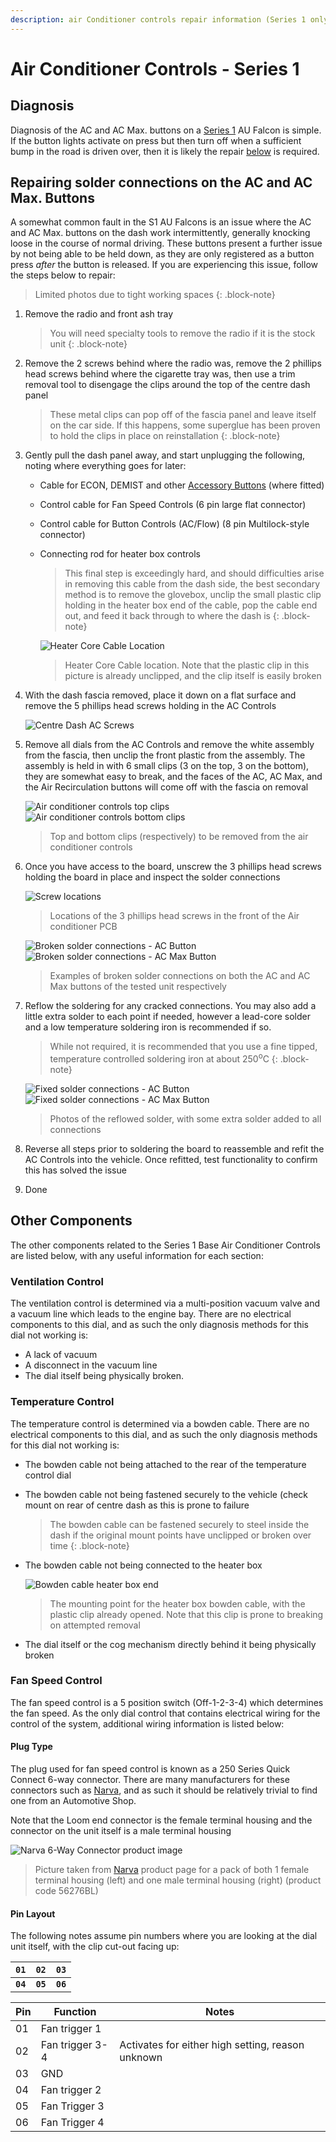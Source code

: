 ```yaml
---
description: air Conditioner controls repair information (Series 1 only)
---
```


# Air Conditioner Controls - Series 1

## Diagnosis

Diagnosis of the AC and AC Max. buttons on a [Series 1](../../Miscellaneous/SeriesInformation/SeriesInformation.md#series-1) AU Falcon is simple. If the button lights activate on press but then turn off when a sufficient bump in the road is driven over, then it is likely the repair [below](#repairing-solder-connections-on-the-ac-and-ac-max-buttons) is required.

## Repairing solder connections on the AC and AC Max. Buttons

A somewhat common fault in the S1 AU Falcons is an issue where the AC and AC Max. buttons on the dash work intermittently, generally knocking loose in the course of normal driving. These buttons present a further issue by not being able to be held down, as they are only registered as a button press *after* the button is released. If you are experiencing this issue, follow the steps below to repair:

> Limited photos due to tight working spaces
{: .block-note}

1. Remove the radio and front ash tray

    > You will need specialty tools to remove the radio if it is the stock unit
    {: .block-note}

1. Remove the 2 screws behind where the radio was, remove the 2 phillips head screws behind where the cigarette tray was, then use a trim removal tool to disengage the clips around the top of the centre dash panel

    > These metal clips can pop off of the fascia panel and leave itself on the car side. If this happens, some superglue has been proven to hold the clips in place on reinstallation
    {: .block-note}

1. Gently pull the dash panel away, and start unplugging the following, noting where everything goes for later:

    - Cable for ECON, DEMIST and other [Accessory Buttons](../CentreConsoleButtons/CentreConsoleButtons.md) (where fitted)
    - Control cable for Fan Speed Controls (6 pin large flat connector)
    - Control cable for Button Controls (AC/Flow) (8 pin Multilock-style connector)
    - Connecting rod for heater box controls

        > This final step is exceedingly hard, and should difficulties arise in removing this cable from the dash side, the best secondary method is to remove the glovebox, unclip the small plastic clip holding in the heater box end of the cable, pop the cable end out, and feed it back through to where the dash is
        {: .block-note}

        ![Heater Core Cable Location](./heater-box-cable.png)
        > Heater Core Cable location. Note that the plastic clip in this picture is already unclipped, and the clip itself is easily broken

1. With the dash fascia removed, place it down on a flat surface and remove the 5 phillips head screws holding in the AC Controls

    ![Centre Dash AC Screws](./ac-controls-rear.jpg)

1. Remove all dials from the AC Controls and remove the white assembly from the fascia, then unclip the front plastic from the assembly. The assembly is held in with 6 small clips (3 on the top, 3 on the bottom), they are somewhat easy to break, and the faces of the AC, AC Max, and the Air Recirculation buttons will come off with the fascia on removal

    ![Air conditioner controls top clips](./ac-top-clips.jpg)
    ![Air conditioner controls bottom clips](./ac-bottom-clips.jpg)
    > Top and bottom clips (respectively) to be removed from the air conditioner controls

1. Once you have access to the board, unscrew the 3 phillips head screws holding the board in place and inspect the solder connections

    ![Screw locations](./ac-pcb-screws.jpg)
    > Locations of the 3 phillips head screws in the front of the Air conditioner PCB

    ![Broken solder connections - AC Button](./broken-solder-ac.jpg)
    ![Broken solder connections - AC Max Button](./broken-solder-ac-max.jpg)

    > Examples of broken solder connections on both the AC and AC Max buttons of the tested unit respectively

1. Reflow the soldering for any cracked connections. You may also add a little extra solder to each point if needed, however a lead-core solder and a low temperature soldering iron is recommended if so.

    > While not required, it is recommended that you use a fine tipped, temperature controlled soldering iron at about 250<sup>o</sup>C
    {: .block-note}

    ![Fixed solder connections - AC Button](./fixed-solder-ac.jpg)
    ![Fixed solder connections - AC Max Button](./fixed-solder-ac-max.jpg)

    > Photos of the reflowed solder, with some extra solder added to all connections

1. Reverse all steps prior to soldering the board to reassemble and refit the AC Controls into the vehicle. Once refitted, test functionality to confirm this has solved the issue

1. Done

## Other Components

The other components related to the Series 1 Base Air Conditioner Controls are listed below, with any useful information for each section:

### Ventilation Control

The ventilation control is determined via a multi-position vacuum valve and a vacuum line which leads to the engine bay. There are no electrical components to this dial, and as such the only diagnosis methods for this dial not working is:
- A lack of vacuum
- A disconnect in the vacuum line
- The dial itself being physically broken.

### Temperature Control

The temperature control is determined via a bowden cable. There are no electrical components to this dial, and as such the only diagnosis methods for this dial not working is:
- The bowden cable not being attached to the rear of the temperature control dial
- The bowden cable not being fastened securely to the vehicle (check mount on rear of centre dash as this is prone to failure

    > The bowden cable can be fastened securely to steel inside the dash if the original mount points have unclipped or broken over time
    {: .block-note}

- The bowden cable not being connected to the heater box

    ![Bowden cable heater box end](./heater-box-cable.png)

    > The mounting point for the heater box bowden cable, with the plastic clip already opened. Note that this clip is prone to breaking on attempted removal

- The dial itself or the cog mechanism directly behind it being physically broken

### Fan Speed Control

The fan speed control is a 5 position switch (Off-1-2-3-4) which determines the fan speed. As the only dial control that contains electrical wiring for the control of the system, additional wiring information is listed below:

#### Plug Type

<!-- TODO confirm this -->

The plug used for fan speed control is known as a 250 Series Quick Connect 6-way connector. There are many manufacturers for these connectors such as [Narva](../../Credits.md#sources), and as such it should be relatively trivial to find one from an Automotive Shop.

Note that the Loom end connector is the female terminal housing and the connector on the unit itself is a male terminal housing

![Narva 6-Way Connector product image](./6-way-connector.png)
> Picture taken from [Narva](../../Credits.md#sources) product page for a pack of both 1 female terminal housing (left) and one male terminal housing (right) (product code 56276BL)

#### Pin Layout

The following notes assume pin numbers where you are looking at the dial unit itself, with the clip cut-out facing up:

| `01` | `02` | `03` |
| -- | -- | -- |
| **`04`** | **`05`** | **`06`** |

| Pin | Function | Notes |
| --- | --- | --- |
| 01 | Fan trigger 1 | |
| 02 | Fan trigger 3-4 | Activates for either high setting, reason unknown |
| 03 | GND | |
| 04 | Fan trigger 2 | |
| 05 | Fan Trigger 3 | |
| 06 | Fan Trigger 4 | |

<!-- TODO confirm and finish

### Main PCB plug

There is 1 


| Pin | Function | Notes |
| --- | --- | --- |
| 01 | LED -? | |
| 02 | | |
| 03 | | |
| 04 | LED +? | |
| 05 | GND | |
| 06 | | |
| 07 | | |
| 08 | | | -->